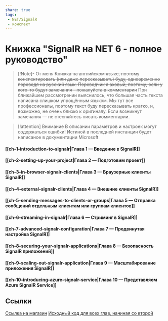 ```yaml
---
share: true
tags:
 - NET/SignalR
 - конспект
---
```

# Книжка "SignalR на NET 6 - полное руководство"
> [!Note]- От меня
> ~~Книжка на английском языке, поэтому конспектировать (или даже пересказывать) буду, одновременно переводя на русский язык. Переводчик я аховый, поэтому, если у кого-то будут замечания - пожалуйста в комментарии~~ При ближайшем рассмотрении выяснилось, что большая часть текста написана слишком упрощённым языком. Мы тут все профессионалы, поэтому текст буду пересказывать кратко, и, возможно, не очень близко к оригиналу. Если возникнут замечания — не стесняйтесь писать комментарии.

> [!attention] Внимание
> В описании параметров и настроек могут содержаться ошибки! Истиной в последней инстанции будет написаное в документации Microsoft 

#### [[ch-1-introduction-to-signalr|Глава 1 — Введение в SignalR]]
#### [[ch-2-setting-up-your-project|Глава 2 — Подготовим проект]]
#### [[ch-3-in-browser-signalr-clients|Глава 3 — Браузерные клиенты SignalR]]
#### [[ch-4-external-signalr-clients|Глава 4 — Внешние клиенты SignalR]]
#### [[ch-5-sending-messages-to-clients-or-groups|Глава 5 — Отправка сообщений отдельным клиентам или группам клиентов]]
#### [[ch-6-streaming-in-signalr|Глава 6 — Стриминг в SignalR]]
#### [[ch-7-advanced-signalr-configuration|Глава 7 — Продвинутая настройка SignalR]]
#### [[ch-8-securing-your-signalr-applications|Глава 8 — Безопасность SignalR приложений]]
#### [[ch-9-scaling-out-signalr-application|Глава 9 — Масштабирование приложения SignalR]]
#### [[ch-10-introducing-azure-signalr-service|Глава 10 — Представляем Azure SignalR Service]]

## Ссылки
[Ссылка на магазин](https://leanpub.com/signalronnet6-thecompleteguide)
[Исходный код для всех глав, начиная со второй](https://github.com/fiodarsazanavets/SignalR-on-.NET-6---the-complete-guide)
